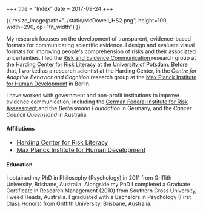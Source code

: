 +++
title = "Index"
date = 2017-09-24
+++

<div class="divfr">
{{ resize_image(path="../static/McDowell_HS2.png", height=100, width=290, op="fit_width") }}
<!-- <img src="/McDowell_HS.png" /> -->
</div>

<p class="des">
My research focuses on the development of transparent, evidence-based formats for communicating scientific evidence. I design and evaluate visual formats for improving people's comprehension of risks and their associated uncertainties. I led the <a href="https://www.hardingcenter.de/en/research/risk-and-evidence-communication">Risk and Evidence Communication </a> research group at the <a href="https://www.hardingcenter.de/en"> Harding Center for Risk Literacy</a> at the University of Potsdam. Before that, I worked as a research scientist at the Harding Center, in the <i>Centre for Adaptive Behavior and Cognition</i> research group at the <a href="https://www.mpib-berlin.mpg.de/en"> Max Planck Institute for Human Development</a> in Berlin. <p>

<p class="des">
I have worked with government and non-profit institutions to improve evidence communication, including the <a href="https://www.bfr.bund.de/en/press_information/2017/45/everyday_risks_at_a_glance___promoting_risk_literate_decisions_with_transparent_visualisations-202478.html">German Federal Institute for Risk Assessment </a> and the <i>Bertelsmann Foundation</i> in Germany, and the <i>Cancer Council Queensland</i> in Australia. <p>

#### Affiliations 

<ul style=font-size:medium;>
 <li> <a href="https://www.hardingcenter.de/en"> Harding Center for Risk Literacy</a> </li>
 <li> <a href="https://www.mpib-berlin.mpg.de/en"> Max Planck Institute for Human Development</a> </li>
</ul>

#### Education

<p class="des">
I obtained my PhD in Philosophy (Psychology) in 2011 from Griffith University, Brisbane, Australia. Alongside my PhD I completed a Graduate Certificate in Research Management (2010) from Southern Cross University, Tweed Heads, Australia. I graduated with a Bachelors in Psychology (First Class Honors) from Griffith University, Brisbane, Australia.<p>
